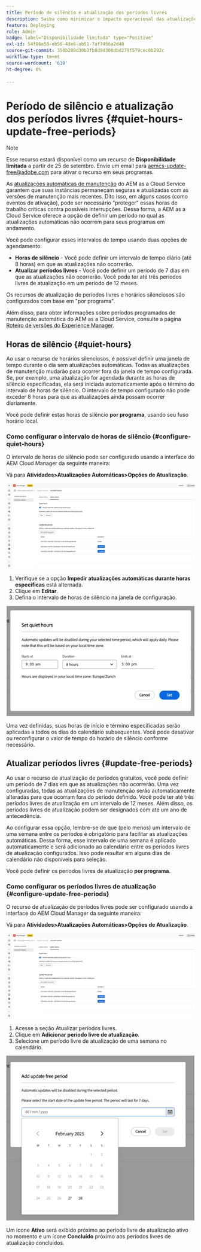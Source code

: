 ```yaml
---
title: Período de silêncio e atualização dos períodos livres
description: Saiba como minimizar o impacto operacional das atualizações automáticas do AEM as a Cloud Service usando o Período de silêncio e os Períodos livres de atualizações.
feature: Deploying
role: Admin
badge: label="Disponibilidade limitada" type="Positive"
exl-id: 54f86a58-eb56-43e6-ab51-7af7466a2d40
source-git-commit: 350b288d30b3fb8d9d308dbd279f579cec0b292c
workflow-type: tm+mt
source-wordcount: '610'
ht-degree: 0%

---
```


# Período de silêncio e atualização dos períodos livres {#quiet-hours-update-free-periods}

>[!NOTE]
>Esse recurso estará disponível como um recurso de **Disponibilidade limitada** a partir de 25 de setembro. Envie um email para [aemcs-update-free@adobe.com](mailto:aemcs-update-free@adobe.com) para ativar o recurso em seus programas.

As [atualizações automáticas de manutenção](/help/implementing/deploying/aem-version-updates.md) do AEM as a Cloud Service garantem que suas instâncias permaneçam seguras e atualizadas com as versões de manutenção mais recentes. Dito isso, em alguns casos (como eventos de ativação), pode ser necessário &quot;proteger&quot; essas horas de trabalho críticas contra possíveis interrupções. Dessa forma, a AEM as a Cloud Service oferece a opção de definir um período no qual as atualizações automáticas não ocorrem para seus programas em andamento.

Você pode configurar esses intervalos de tempo usando duas opções de agendamento:

* **Horas de silêncio** - Você pode definir um intervalo de tempo diário (até 8 horas) em que as atualizações não ocorrerão.
* **Atualizar períodos livres** - Você pode definir um período de 7 dias em que as atualizações não ocorrerão. Você pode ter até três períodos livres de atualização em um período de 12 meses.

Os recursos de atualização de períodos livres e horários silenciosos são configurados com base em &quot;por programa&quot;.

Além disso, para obter informações sobre períodos programados de manutenção automática do AEM as a Cloud Service, consulte a página [Roteiro de versões do Experience Manager](https://experienceleague.adobe.com/pt-br/docs/experience-manager-release-information/aem-release-updates/update-releases-roadmap).

## Horas de silêncio {#quiet-hours}

Ao usar o recurso de horários silenciosos, é possível definir uma janela de tempo durante o dia sem atualizações automáticas. Todas as atualizações de manutenção mudarão para ocorrer fora da janela de tempo configurada. Se, por exemplo, uma atualização for agendada durante as horas de silêncio especificadas, ela será iniciada automaticamente após o término do intervalo de horas de silêncio. O intervalo de tempo configurado não pode exceder 8 horas para que as atualizações ainda possam ocorrer diariamente.

Você pode definir estas horas de silêncio **por programa**, usando seu fuso horário local.

### Como configurar o intervalo de horas de silêncio {#configure-quiet-hours}

O intervalo de horas de silêncio pode ser configurado usando a interface do AEM Cloud Manager da seguinte maneira:

Vá para **Atividades>Atualizações Automáticas>Opções de Atualização**.

![Configuração](assets/main-config.png)

1. Verifique se a opção **Impedir atualizações automáticas durante horas específicas** está alternada.
2. Clique em **Editar**.
3. Defina o intervalo de horas de silêncio na janela de configuração.

![Configuração de Período de Silêncio](assets/quiet-hours.png)

Uma vez definidas, suas horas de início e término especificadas serão aplicadas a todos os dias do calendário subsequentes. Você pode desativar ou reconfigurar o valor de tempo do horário de silêncio conforme necessário.

## Atualizar períodos livres {#update-free-periods}

Ao usar o recurso de atualização de períodos gratuitos, você pode definir um período de 7 dias em que as atualizações não ocorrerão. Uma vez configuradas, todas as atualizações de manutenção serão automaticamente alteradas para que ocorram fora do período definido. Você pode ter até três períodos livres de atualização em um intervalo de 12 meses. Além disso, os períodos livres de atualização podem ser designados com até um ano de antecedência.

Ao configurar essa opção, lembre-se de que (pelo menos) um intervalo de uma semana entre os períodos é obrigatório para facilitar as atualizações automáticas. Dessa forma, esse intervalo de uma semana é aplicado automaticamente e será adicionado ao calendário entre os períodos livres de atualização configurados. Isso pode resultar em alguns dias de calendário não disponíveis para seleção.

Você pode definir os períodos livres de atualização **por programa**.

### Como configurar os períodos livres de atualização {#configure-update-free-periods}

O recurso de atualização de períodos livres pode ser configurado usando a interface do AEM Cloud Manager da seguinte maneira:

Vá para **Atividades>Atualizações Automáticas>Opções de Atualização**.

![Configuração](assets/main-config.png)

1. Acesse a seção Atualizar períodos livres.
2. Clique em **Adicionar período livre de atualização**.
3. Selecione um período livre de atualização de uma semana no calendário.

![Atualizar Configuração de Períodos Livres](assets/update-free-periods.png)

Um ícone **Ativo** será exibido próximo ao período livre de atualização ativo no momento e um ícone **Concluído** próximo aos períodos livres de atualização concluídos.
